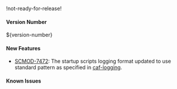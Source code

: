 !not-ready-for-release!

#### Version Number
${version-number}

#### New Features

- [SCMOD-7472](https://portal.digitalsafe.net/browse/SCMOD-7472): The startup scripts logging format updated to use standard pattern as specified in [caf-logging](https://github.com/CAFapi/caf-logging).

#### Known Issues
